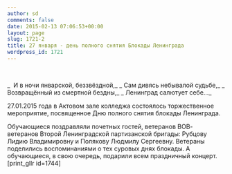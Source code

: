 ```yaml
---
author: sd
comments: false
date: 2015-02-13 07:06:53+00:00
layout: page
slug: 1721-2
title: 27 января - день полного снятия Блокады Ленинграда
wordpress_id: 1721
---
```


 <!-- more -->




_  И в ночи январской, беззвёздной,_
_ Сам дивясь небывалой судьбе,_
_ Возвращённый из смертной бездны,_
_ Ленинград салютует себе…_




<!-- more -->




27.01.2015 года в Актовом зале колледжа состоялось торжественное мероприятие, посвященное Дню полного снятия блокады Ленинграда.




Обучающиеся поздравляли почетных гостей, ветеранов ВОВ- ветеранов Второй Ленинградской партизанской бригады: Рубцову Лидию Владимировну и Полякову Людмилу Сергеевну. Ветераны поделились воспоминаниями о тех суровых днях блокады. А обучающиеся, в свою очередь, подарили всем праздничный концерт.<!-- more -->[print_gllr id=1744]
